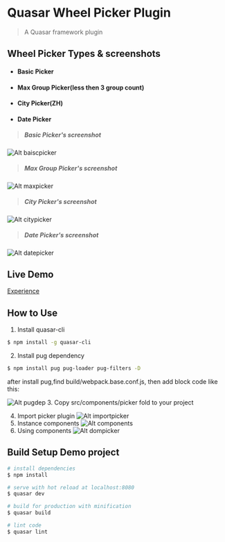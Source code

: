# Quasar Wheel Picker Plugin

> A Quasar framework plugin

## Wheel Picker Types & screenshots

* ####  Basic Picker

* #### Max Group Picker(less then 3 group count)

* #### City Picker(ZH)

* #### Date Picker

> ##### Basic Picker's screenshot

![Alt baiscpicker](screenshots/basicpicker.png)

> ##### Max Group Picker's screenshot

![Alt maxpicker](screenshots/maxpicker.png)

> ##### City Picker's screenshot

![Alt citypicker](screenshots/citypicker.png)

> ##### Date Picker's screenshot

![Alt datepicker](screenshots/datepicker.png)

## Live Demo
[Experience](http://www.baidu.com)

## How to Use
1. Install quasar-cli
``` bash
$ npm install -g quasar-cli
```
2. Install pug dependency
``` bash
$ npm install pug pug-loader pug-filters -D
```
after install pug,find build/webpack.base.conf.js, then add block code like this:

![Alt pugdep](screenshots/pugdep.png)
3. Copy src/components/picker fold to your project

4. Import picker plugin
   ![Alt importpicker](screenshots/imporpicker.png)
5. Instance components
   ![Alt components](screenshots/components.png)
6. Using components
   ![Alt dompicker](screenshots/dompicker.png)

## Build Setup Demo project

``` bash
# install dependencies
$ npm install

# serve with hot reload at localhost:8080
$ quasar dev

# build for production with minification
$ quasar build

# lint code
$ quasar lint
```
